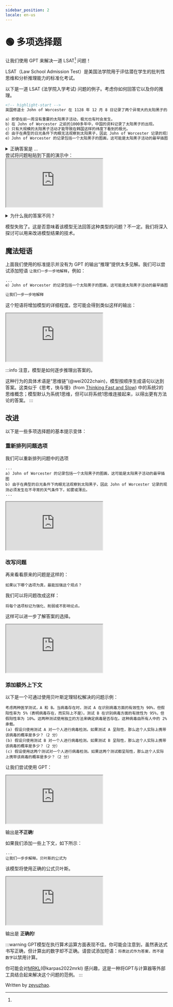 ```yaml
---
sidebar_position: 2
locale: en-us
---
```


# 🟢 多项选择题

让我们使用 GPT 来解决一道 LSAT[^1] 问题！

[^1]: 
LSAT（Law School Admission Test）是美国法学院用于评估潜在学生的批判性思维和分析推理能力的标准化考试。

以下是一道 LSAT (法学院入学考试) 问题的例子。考虑你如何回答它以及你的推理。

```md
<!-- highlight-start -->
英国修道士 John of Worcester 在 1128 年 12 月 8 日记录了两个异常大的太阳黑子的出现。五天后，韩国南部观察到了一个明亮的极光。太阳黑子活动通常在平均五天的时间段之后，极光出现。因此，韩国的观测有助于证实 John of Worcester 的观测。以下哪项是正确的，如果是正确的，最能加强这个观点？

a）即使在前一周没有重要的太阳黑子活动，极光也有时会发生。
b）在 John of Worcester 之前的1000多年中，中国的资料记录了太阳黑子的出现。
c）只有大规模的太阳黑子活动才能导致在韩国这样的纬度下看到的极光。
d）由于在典型的日光条件下肉眼无法观察到太阳黑子，因此 John of Worcester 记录的观测必须发生在不寻常的天气条件下，如雾或薄云。
e）John of Worcester 的记录包括一个太阳黑子的图画，这可能是太阳黑子活动的最早插图。
```

<details>
<summary>正确答案是 ...</summary>
c）只有大规模的太阳黑子活动才能导致在韩国这样的纬度下看到的极光。
</details>
尝试将问题粘贴到下面的演示中：

<iframe
    src="http://embed.learnprompting.org/embed?config=eyJib3hSb3dzIjoyNSwidG9wUCI6MSwidGVtcGVyYXR1cmUiOjAuNywibWF4VG9rZW5zIjoyNTYsIm91dHB1dCI6IiIsInByb21wdCI6IiIsIm1vZGVsIjoiZ3B0LTQiLCJ1bmRlZmluZWQiOiIxIn0%3D"
    style={{width:"100%", height:"1250px", border:"0", borderRadius:"4px", overflow:"hidden"}}
    sandbox="allow-forms allow-modals allow-popups allow-presentation allow-same-origin allow-scripts"
></iframe>
<p></p>
<details scheme='warning'>
<summary>为什么我的答案不同？</summary>
您的答案可能会因为以下原因而不同：

1）基础模型 GPT-3 的更新
2）文本生成过程中的随机性。我们可以通过将 <a href="https://beta.openai.com/docs/api-reference/completions/create#completions/create-temperature">temperature</a> 设置为 0 来使输出更加一致。

</details>

模型失败了。这是否意味着该模型无法回答这种类型的问题？不一定。我们将深入探讨可以用来改进模型结果的技术。

## 魔法短语
上面我们使用的标准提示并没有为 GPT 的输出“推理”提供太多见解。我们可以尝试添加短语 `让我们一步一步地解释`，例如：

```markdown
...
e）John of Worcester 的记录包括一个太阳黑子的图画，这可能是太阳黑子活动的最早插图。

让我们一步一步地解释
```

这个短语将增加模型的详细程度。您可能会得到类似这样的输出：

<iframe
    src="http://embed.learnprompting.org/embed?config=eyJtb2RlbCI6InRleHQtZGF2aW5jaS0wMDMiLCJwcm9tcHQiOiLoi7Hlm73kv67pgZPlo6sgSm9obiBvZiBXb3JjZXN0ZXIg5ZyoIDExMjgg5bm0IDEyIOaciCA4IOaXpeiusOW9leS6huS4pOS4quW8guW4uOWkp%2BeahOWkqumYs%2Bm7keWtkOeahOWHuueOsOOAguS6lOWkqeWQju%2B8jOmfqeWbveWNl%2BmDqOinguWvn%2BWIsOS6huS4gOS4quaYjuS6rueahOaegeWFieOAguWkqumYs%2Bm7keWtkOa0u%2BWKqOmAmuW4uOWcqOW5s%2BWdh%2BS6lOWkqeeahOaXtumXtOauteS5i%2BWQju%2B8jOaegeWFieWHuueOsOOAguWboOatpO%2B8jOmfqeWbveeahOingua1i%2BacieWKqeS6juivgeWuniBKb2huIG9mIFdvcmNlc3RlciDnmoTop4LmtYvjgILku6XkuIvlk6rpobnmmK%2FmraPnoa7nmoTvvIzlpoLmnpzmmK%2FmraPnoa7nmoTvvIzmnIDog73liqDlvLrov5nkuKrop4LngrnvvJ9cbmHvvInljbPkvb%2FlnKjliY3kuIDlkajmsqHmnInph43opoHnmoTlpKrpmLPpu5HlrZDmtLvliqjvvIzmnoHlhYnkuZ%2FmnInml7bkvJrlj5HnlJ%2FjgIJcbmLvvInlnKggSm9obiBvZiBXb3JjZXN0ZXIg5LmL5YmN55qEMTAwMOWkmuW5tOS4re%2B8jOS4reWbveeahOi1hOaWmeiusOW9leS6huWkqumYs%2Bm7keWtkOeahOWHuueOsOOAglxuY%2B%2B8ieWPquacieWkp%2BinhOaooeeahOWkqumYs%2Bm7keWtkOa0u%2BWKqOaJjeiDveWvvOiHtOWcqOmfqeWbvei%2Fmeagt%2BeahOe6rOW6puS4i%2Beci%2BWIsOeahOaegeWFieOAglxuZO%2B8ieeUseS6juWcqOWFuOWei%2BeahOaXpeWFieadoeS7tuS4i%2BiCieecvOaXoOazleinguWvn%2BWIsOWkqumYs%2Bm7keWtkO%2B8jOWboOatpCBKb2huIG9mIFdvcmNlc3RlciDorrDlvZXnmoTop4LmtYvlv4Xpobvlj5HnlJ%2FlnKjkuI3lr7vluLjnmoTlpKnmsJTmnaHku7bkuIvvvIzlpoLpm77miJboloTkupHjgIJcbmXvvIlKb2huIG9mIFdvcmNlc3RlciDnmoTorrDlvZXljIXmi6zkuIDkuKrlpKrpmLPpu5HlrZDnmoTlm77nlLvvvIzov5nlj6%2Fog73mmK%2FlpKrpmLPpu5HlrZDmtLvliqjnmoTmnIDml6nmj5Llm77jgILorqnmiJHku6zkuIDmraXkuIDmraXlnLDop6Pph4oiLCJvdXRwdXQiOiJB77yJ5q2k6YCJ6aG55piv5LiN5q2j56Gu55qE44CC6L%2BZ5Liq562U5qGI5bm25rKh5pyJ5Yqg5by66KeC54K577yM5Zug5Li65a6D5o%2BQ5Ye65LqG5p6B5YWJ55qE5Y%2Bm5LiA56eN6Kej6YeK44CCXG5C77yJ5q2k6YCJ6aG55piv5LiN5q2j56Gu55qE44CC6L%2BZ5Liq562U5qGI5bm25rKh5pyJ5Yqg5by66KeC54K577yM5Zug5Li65a6D5LiO5aSq6Ziz6buR5a2Q5rS75Yqo5ZKM5p6B5YWJ6KeC5rWL5LmL6Ze055qE6IGU57O75peg5YWz44CCXG5D77yJ5q2k6YCJ6aG55piv5q2j56Gu55qE44CC6L%2BZ5Liq562U5qGI6YCa6L%2BH6KGo5piOIEpvaG4gb2YgV29yY2VzdGVyIOiusOW9leeahOWkqumYs%2Bm7keWtkOa0u%2BWKqOaYr%2Bingua1i%2BWIsOeahOS6lOWkqeWQjuWcqOmfqeWbveeci%2BWIsOeahOaegeWFieeahOWOn%2BWboO%2B8jOS7juiAjOWKoOW8uuS6huingueCueOAglxuRO%2B8ieatpOmAiemhueaYr%2BS4jeato%2BehrueahOOAgui%2FmeS4quetlOahiOW5tuayoeacieWKoOW8uuingueCue%2B8jOWboOS4uuWug%2BS4juWkqumYs%2Bm7keWtkOa0u%2BWKqOWSjOaegeWFieingua1i%2BS5i%2BmXtOeahOiBlOezu%2BaXoOWFs%2BOAglxuRSkg5q2k6YCJ6aG55piv5LiN5q2j56Gu55qE44CC6L%2BZ5Liq562U5qGI5LiO5aSq6Ziz6buR5a2Q5rS75Yqo5ZKM5p6B5YWJ55qE5YWz57O75peg5YWz44CC5q2j56Gu562U5qGI5pivQykg5Y%2Bq5pyJ6YeN5bqm5aSq6Ziz6buR5a2Q5rS75Yqo5omN6IO95a%2B86Ie05Zyo6Z%2Bp5Zu96L%2BZ5qC35L2O55qE57qs5bqm5LiK5Y%2Bv6KeB55qE5p6B5YWJ44CCIiwibWF4VG9rZW5zIjoyNTYsImJveFJvd3MiOjEwLCJ0ZW1wZXJhdHVyZSI6MCwidG9wUCI6MX0%3D"
    style={{width:"100%", height:"500px", border:"0", borderRadius:"4px", overflow:"hidden"}}
    sandbox="allow-forms allow-modals allow-popups allow-presentation allow-same-origin allow-scripts"
></iframe>

<p></p>

:::info
注意，模型是如何逐步推理出答案的。

这种行为的具体术语是“思维链”(@wei2022chain)，模型按顺序生成语句以达到答案。这类似于《思考，快与慢》(from [Thinking Fast and Slow](https://en.wikipedia.org/wiki/Thinking,_Fast_and_Slow)) 中的系统2的思维概念；模型默认为系统1思维，但可以将系统1思维连接起来，以得出更有方法论的答案。
:::

## 改进

以下是一些多项选择题的基本提示变体：

### 重新排列问题选项

我们可以重新排列问题中的选项

```
...
a) John of Worcester 的记录包括一个太阳黑子的图画，这可能是太阳黑子活动的最早插图
b) 由于在典型的日光条件下肉眼无法观察到太阳黑子，因此 John of Worcester 记录的观测必须发生在不寻常的天气条件下，如雾或薄云。
...
```

<iframe
    src="http://embed.learnprompting.org/embed?config=eyJtb2RlbCI6InRleHQtZGF2aW5jaS0wMDMiLCJwcm9tcHQiOiLoi7Hlm73kv67pgZPlo6sgSm9obiBvZiBXb3JjZXN0ZXIg5ZyoIDExMjgg5bm0IDEyIOaciCA4IOaXpeiusOW9leS6huS4pOS4quW8guW4uOWkp%2BeahOWkqumYs%2Bm7keWtkOeahOWHuueOsOOAguS6lOWkqeWQju%2B8jOmfqeWbveWNl%2BmDqOinguWvn%2BWIsOS6huS4gOS4quaYjuS6rueahOaegeWFieOAguWkqumYs%2Bm7keWtkOa0u%2BWKqOmAmuW4uOWcqOW5s%2BWdh%2BS6lOWkqeeahOaXtumXtOauteS5i%2BWQju%2B8jOaegeWFieWHuueOsOOAguWboOatpO%2B8jOmfqeWbveeahOingua1i%2BacieWKqeS6juivgeWuniBKb2huIG9mIFdvcmNlc3RlciDnmoTop4LmtYvjgILku6XkuIvlk6rpobnmmK%2FmraPnoa7nmoTvvIzlpoLmnpzmmK%2FmraPnoa7nmoTvvIzmnIDog73liqDlvLrov5nkuKrop4LngrnvvJ9cbmHvvIlKb2huIG9mIFdvcmNlc3RlciDnmoTorrDlvZXljIXmi6zkuIDkuKrlpKrpmLPpu5HlrZDnmoTlm77nlLvvvIzov5nlj6%2Fog73mmK%2FlpKrpmLPpu5HlrZDmtLvliqjnmoTmnIDml6nmj5Llm77jgIJcbmLvvInnlLHkuo7lnKjlhbjlnovnmoTml6XlhYnmnaHku7bkuIvogonnnLzml6Dms5Xop4Llr5%2FliLDlpKrpmLPpu5HlrZDvvIzlm6DmraQgSm9obiBvZiBXb3JjZXN0ZXIg6K6w5b2V55qE6KeC5rWL5b%2BF6aG75Y%2BR55Sf5Zyo5LiN5a%2B75bi455qE5aSp5rCU5p2h5Lu25LiL77yM5aaC6Zu%2B5oiW6JaE5LqR44CCXG5j77yJ5Y2z5L2%2F5Zyo5YmN5LiA5ZGo5rKh5pyJ6YeN6KaB55qE5aSq6Ziz6buR5a2Q5rS75Yqo77yM5p6B5YWJ5Lmf5pyJ5pe25Lya5Y%2BR55Sf44CCXG5k77yJ5ZyoIEpvaG4gb2YgV29yY2VzdGVyIOS5i%2BWJjeeahDEwMDDlpJrlubTkuK3vvIzkuK3lm73nmoTotYTmlpnorrDlvZXkuoblpKrpmLPpu5HlrZDnmoTlh7rnjrDjgIJcbmXvvInlj6rmnInlpKfop4TmqKHnmoTlpKrpmLPpu5HlrZDmtLvliqjmiY3og73lr7zoh7TlnKjpn6nlm73ov5nmoLfnmoTnuqzluqbkuIvnnIvliLDnmoTmnoHlhYnjgILorqnmiJHku6zkuIDmraXkuIDmraXlnLDop6Pph4oiLCJvdXRwdXQiOiJBKSDliYrlvLEgLSDor6XpgInpobnliYrlvLHkuobop4LngrnvvIzlm6DkuLrlroPmmpfnpLrmnoHlhYnlubbkuI3kuIDlrprpnIDopoHnlLHlpKrpmLPpu5HlrZDmtLvliqjlvJXotbfvvIzogIzov5nmraPmmK%2FkvZzogIXor5Xlm77pmJDov7DnmoTop4LngrnjgIJCKSDkuI3lvbHlk40gLSDor6XpgInpobnlr7norrrngrnmsqHmnInlvbHlk43vvIzlm6DkuLrlroPkuI7lpKrpmLPpu5HlrZDlkozmnoHlhYnlh7rnjrDkuYvpl7TnmoTogZTns7vml6DlhbPjgIJDKSDlop7lvLogLSDor6XpgInpobnlop7lvLrkuoborrrngrnvvIzlm6DkuLrlroPooajmmI7lnKjpn6nlm73op4Llr5%2FliLDmnoHlhYnnmoTllK%2FkuIDmlrnms5XmmK%2FlpoLmnpzmnInlpKfop4TmqKHnmoTlpKrpmLPpu5HlrZDmtLvliqjvvIzogIzov5nlsLHmmK%2Fnuqbnv7DCt%2Bayg%2BaWr%2BeJueeahOWPkeeOsOOAgkQpIOWJiuW8sSAtIOivpemAiemhueWJiuW8seS6huingueCue%2B8jOWboOS4uuWug%2Baal%2Bekuue6pue%2FsMK35rKD5pav54m56KeC5a%2Bf5aSq6Ziz6buR5a2Q55qE5p2h5Lu25Y%2Bv6IO95LiN5Y%2Bv6Z2g77yM6L%2BZ5Y%2Bv6IO95Lya5a%2B55LuW55qE5Y%2BR546w55qE5YeG56Gu5oCn5Lqn55Sf5oCA55aR44CCRSkg5LiN5b2x5ZONIC0g6K%2Bl6YCJ6aG55a%2B56K6654K55rKh5pyJ5b2x5ZON77yM5Zug5Li65a6D5LiO5aSq6Ziz6buR5a2Q5ZKM5p6B5YWJ5Ye6546w5LmL6Ze055qE6IGU57O75peg5YWz44CCIiwibWF4VG9rZW5zIjoyNTYsImJveFJvd3MiOjEwLCJ0ZW1wZXJhdHVyZSI6MCwidG9wUCI6MX0%3D"
    style={{width:"100%", height:"500px", border:"0", borderRadius:"4px", overflow:"hidden"}}
    sandbox="allow-forms allow-modals allow-popups allow-presentation allow-same-origin allow-scripts"
></iframe>

### 改写问题


再来看看原来的问题是这样的：
```
如果以下哪个选项为真，最能加强这个观点？
```

我们可以将问题改成这样：
```
将每个选项标记为强化、削弱或不影响论点。
```
这样可以进一步了解答案的选择。


<iframe
    src="http://embed.learnprompting.org/embed?config=eyJtb2RlbCI6InRleHQtZGF2aW5jaS0wMDMiLCJwcm9tcHQiOiLoi7Hlm73kv67pgZPlo6sgSm9obiBvZiBXb3JjZXN0ZXIg5ZyoIDExMjgg5bm0IDEyIOaciCA4IOaXpeiusOW9leS6huS4pOS4quW8guW4uOWkp%2BeahOWkqumYs%2Bm7keWtkOeahOWHuueOsOOAguS6lOWkqeWQju%2B8jOmfqeWbveWNl%2BmDqOinguWvn%2BWIsOS6huS4gOS4quaYjuS6rueahOaegeWFieOAguWkqumYs%2Bm7keWtkOa0u%2BWKqOmAmuW4uOWcqOW5s%2BWdh%2BS6lOWkqeeahOaXtumXtOauteS5i%2BWQju%2B8jOaegeWFieWHuueOsOOAguWboOatpO%2B8jOmfqeWbveeahOingua1i%2BacieWKqeS6juivgeWuniBKb2huIG9mIFdvcmNlc3RlciDnmoTop4LmtYvjgILku6XkuIvlk6rpobnmmK%2FmraPnoa7nmoTvvIzlpoLmnpzmmK%2FmraPnoa7nmoTvvIzmnIDog73liqDlvLrov5nkuKrop4LngrnvvJ9cbmHvvInljbPkvb%2FlnKjliY3kuIDlkajmsqHmnInph43opoHnmoTlpKrpmLPpu5HlrZDmtLvliqjvvIzmnoHlhYnkuZ%2FmnInml7bkvJrlj5HnlJ%2FjgIJcbmLvvInlnKggSm9obiBvZiBXb3JjZXN0ZXIg5LmL5YmN55qEMTAwMOWkmuW5tOS4re%2B8jOS4reWbveeahOi1hOaWmeiusOW9leS6huWkqumYs%2Bm7keWtkOeahOWHuueOsOOAglxuY%2B%2B8ieWPquacieWkp%2BinhOaooeeahOWkqumYs%2Bm7keWtkOa0u%2BWKqOaJjeiDveWvvOiHtOWcqOmfqeWbvei%2Fmeagt%2BeahOe6rOW6puS4i%2Beci%2BWIsOeahOaegeWFieOAglxuZO%2B8ieeUseS6juWcqOWFuOWei%2BeahOaXpeWFieadoeS7tuS4i%2BiCieecvOaXoOazleinguWvn%2BWIsOWkqumYs%2Bm7keWtkO%2B8jOWboOatpCBKb2huIG9mIFdvcmNlc3RlciDorrDlvZXnmoTop4LmtYvlv4Xpobvlj5HnlJ%2FlnKjkuI3lr7vluLjnmoTlpKnmsJTmnaHku7bkuIvvvIzlpoLpm77miJboloTkupHjgIJcbmXvvIlKb2huIG9mIFdvcmNlc3RlciDnmoTorrDlvZXljIXmi6zkuIDkuKrlpKrpmLPpu5HlrZDnmoTlm77nlLvvvIzov5nlj6%2Fog73mmK%2FlpKrpmLPpu5HlrZDmtLvliqjnmoTmnIDml6nmj5Llm77jgIJcbuWwhuavj%2BS4qumAiemhueagh%2BivhuS4uuWKoOW8uuOAgeWJiuW8seaIluS4jeW9seWTjeiuuueCue%2B8jOW5tuS4gOatpeS4gOatpeino%2BmHiuOAgiIsIm91dHB1dCI6IkEpIOWJiuW8sSAtIOivpemAiemhueWJiuW8seS6huingueCue%2B8jOWboOS4uuWug%2Baal%2BekuuaegeWFieW5tuS4jeS4gOWumumcgOimgeeUseWkqumYs%2Bm7keWtkOa0u%2BWKqOW8lei1t%2B%2B8jOiAjOi%2Fmeato%2BaYr%2BS9nOiAheivleWbvumYkOi%2FsOeahOingueCueOAgkIpIOS4jeW9seWTjSAtIOivpemAiemhueWvueiuuueCueayoeacieW9seWTje%2B8jOWboOS4uuWug%2BS4juWkqumYs%2Bm7keWtkOWSjOaegeWFieWHuueOsOS5i%2BmXtOeahOiBlOezu%2BaXoOWFs%2BOAgkMpIOWinuW8uiAtIOivpemAiemhueWinuW8uuS6huiuuueCue%2B8jOWboOS4uuWug%2BihqOaYjuWcqOmfqeWbveinguWvn%2BWIsOaegeWFieeahOWUr%2BS4gOaWueazleaYr%2BWmguaenOacieWkp%2BinhOaooeeahOWkqumYs%2Bm7keWtkOa0u%2BWKqO%2B8jOiAjOi%2FmeWwseaYr%2Be6pue%2FsMK35rKD5pav54m555qE5Y%2BR546w44CCRCkg5YmK5byxIC0g6K%2Bl6YCJ6aG55YmK5byx5LqG6KeC54K577yM5Zug5Li65a6D5pqX56S657qm57%2BwwrfmsoPmlq%2Fnibnop4Llr5%2FlpKrpmLPpu5HlrZDnmoTmnaHku7blj6%2Fog73kuI3lj6%2FpnaDvvIzov5nlj6%2Fog73kvJrlr7nku5bnmoTlj5HnjrDnmoTlh4bnoa7mgKfkuqfnlJ%2FmgIDnlpHjgIJFKSDkuI3lvbHlk40gLSDor6XpgInpobnlr7norrrngrnmsqHmnInlvbHlk43vvIzlm6DkuLrlroPkuI7lpKrpmLPpu5HlrZDlkozmnoHlhYnlh7rnjrDkuYvpl7TnmoTogZTns7vml6DlhbPjgIIiLCJtYXhUb2tlbnMiOjI1NiwiYm94Um93cyI6MTAsInRlbXBlcmF0dXJlIjowLCJ0b3BQIjoxfQ%3D%3D"
    style={{width:"100%", height:"500px", border:"0", borderRadius:"4px", overflow:"hidden"}}
    sandbox="allow-forms allow-modals allow-popups allow-presentation allow-same-origin allow-scripts"
></iframe>

### 添加额外上下文

以下是一个可通过使用贝叶斯定理轻松解决的问题示例：

```
考虑两种医学测试，A 和 B。当病毒存在时，测试 A 在识别病毒方面的有效性为 90%，但假阳性率为 5%（表明病毒存在，而实际上不是）。测试 B 在识别病毒方面的有效性为 95%，但假阳性率为 10%。这两种测试使用独立的方法来确定病毒是否存在。这种病毒由所有人中的 2% 承载。
(a) 假设只使用测试 A 对一个人进行病毒检测。如果测试 A 呈阳性，那么这个人实际上携带该病毒的概率是多少？（2 分）
(b) 假设只使用测试 B 对一个人进行病毒检测。如果测试 B 呈阳性，那么这个人实际上携带该病毒的概率是多少？（2 分）
(c) 假设使用这两个测试对一个人进行病毒检测。如果这两个测试都呈阳性，那么这个人实际上携带该病毒的概率是多少？（2 分）
```

让我们尝试使用 GPT：

<iframe
    src="http://embed.learnprompting.org/embed?config=eyJtb2RlbCI6InRleHQtZGF2aW5jaS0wMDMiLCJwcm9tcHQiOiLogIPomZHkuKTnp43ljLvlrabmtYvor5XvvIxBIOWSjCBC44CC5b2T55eF5q%2BS5a2Y5Zyo5pe277yM5rWL6K%2BVIEEg5Zyo6K%2BG5Yir55eF5q%2BS5pa56Z2i55qE5pyJ5pWI5oCn5Li6IDkwJe%2B8jOS9huWBh%2BmYs%2BaAp%2BeOh%2BS4uiA1Je%2B8iOihqOaYjueXheavkuWtmOWcqO%2B8jOiAjOWunumZheS4iuS4jeaYr%2B%2B8ieOAgua1i%2BivlSBCIOWcqOivhuWIq%2BeXheavkuaWuemdoueahOacieaViOaAp%2BS4uiA5NSXvvIzkvYblgYfpmLPmgKfnjofkuLogMTAl44CC6L%2BZ5Lik56eN5rWL6K%2BV5L2%2F55So54us56uL55qE5pa55rOV5p2l56Gu5a6a55eF5q%2BS5piv5ZCm5a2Y5Zyo44CC6L%2BZ56eN55eF5q%2BS55Sx5omA5pyJ5Lq65Lit55qEIDIlIOaJv%2Bi9veOAglxuKGEpIOWBh%2BiuvuWPquS9v%2BeUqOa1i%2BivlSBBIOWvueS4gOS4quS6uui%2Fm%2BihjOeXheavkuajgOa1i%2BOAguWmguaenOa1i%2BivlSBBIOWRiOmYs%2BaAp%2B%2B8jOmCo%2BS5iOi%2FmeS4quS6uuWunumZheS4iuaQuuW4puivpeeXheavkueahOamgueOh%2BaYr%2BWkmuWwke%2B8n%2B%2B8iDIg5YiG77yJXG4oYikg5YGH6K6%2B5Y%2Bq5L2%2F55So5rWL6K%2BVIEIg5a%2B55LiA5Liq5Lq66L%2Bb6KGM55eF5q%2BS5qOA5rWL44CC5aaC5p6c5rWL6K%2BVIEIg5ZGI6Ziz5oCn77yM6YKj5LmI6L%2BZ5Liq5Lq65a6e6ZmF5LiK5pC65bim6K%2Bl55eF5q%2BS55qE5qaC546H5piv5aSa5bCR77yf77yIMiDliIbvvIlcbihjKSDlgYforr7kvb%2FnlKjov5nkuKTkuKrmtYvor5Xlr7nkuIDkuKrkurrov5vooYznl4Xmr5Lmo4DmtYvjgILlpoLmnpzov5nkuKTkuKrmtYvor5Xpg73lkYjpmLPmgKfvvIzpgqPkuYjov5nkuKrkurrlrp7pmYXkuIrmkLrluKbor6Xnl4Xmr5LnmoTmpoLnjofmmK%2FlpJrlsJHvvJ%2FvvIgyIOWIhu%2B8iSIsIm91dHB1dCI6IihhKSDlpoLmnpzmtYvor5VB5ZGI6Ziz5oCn77yM6YKj5LmI5Lq656Gu5a6e5pC65bim55eF5q%2BS55qE5qaC546H5pivOTAl44CCXG5cbihiKSDlpoLmnpzmtYvor5VC5ZGI6Ziz5oCn77yM6YKj5LmI5Lq656Gu5a6e5pC65bim55eF5q%2BS55qE5qaC546H5Li6OTUl44CCXG5cbiAoYykg5aaC5p6c5Lik5Liq5rWL6K%2BV57uT5p6c6YO95ZGI6Ziz5oCn77yM6YKj5LmI5Lq656Gu5a6e5pC65bim55eF5q%2BS55qE5qaC546H5Li6OTkuOSXjgIIiLCJtYXhUb2tlbnMiOjI1NiwiYm94Um93cyI6MTAsInRlbXBlcmF0dXJlIjowLCJ0b3BQIjowfQ%3D%3D"
    style={{width:"100%", height:"500px", border:"0", borderRadius:"4px", overflow:"hidden"}}
    sandbox="allow-forms allow-modals allow-popups allow-presentation allow-same-origin allow-scripts"
></iframe>

输出是**不正确**!

如果我们添加一些上下文，如下所示：

```
...
让我们一步步解释。贝叶斯的公式为
```
该模型将使用正确的公式贝叶斯。

<iframe
    src="http://embed.learnprompting.org/embed?config=eyJtb2RlbCI6InRleHQtZGF2aW5jaS0wMDMiLCJwcm9tcHQiOiLogIPomZHkuKTnp43ljLvlrabmtYvor5XvvIxBIOWSjCBC44CC5b2T55eF5q%2BS5a2Y5Zyo5pe277yM5rWL6K%2BVIEEg5Zyo6K%2BG5Yir55eF5q%2BS5pa56Z2i55qE5pyJ5pWI5oCn5Li6IDkwJe%2B8jOS9huWBh%2BmYs%2BaAp%2BeOh%2BS4uiA1Je%2B8iOihqOaYjueXheavkuWtmOWcqO%2B8jOiAjOWunumZheS4iuS4jeaYr%2B%2B8ieOAgua1i%2BivlSBCIOWcqOivhuWIq%2BeXheavkuaWuemdoueahOacieaViOaAp%2BS4uiA5NSXvvIzkvYblgYfpmLPmgKfnjofkuLogMTAl44CC6L%2BZ5Lik56eN5rWL6K%2BV5L2%2F55So54us56uL55qE5pa55rOV5p2l56Gu5a6a55eF5q%2BS5piv5ZCm5a2Y5Zyo44CC6L%2BZ56eN55eF5q%2BS55Sx5omA5pyJ5Lq65Lit55qEIDIlIOaJv%2Bi9veOAglxuKGEpIOWBh%2BiuvuWPquS9v%2BeUqOa1i%2BivlSBBIOWvueS4gOS4quS6uui%2Fm%2BihjOeXheavkuajgOa1i%2BOAguWmguaenOa1i%2BivlSBBIOWRiOmYs%2BaAp%2B%2B8jOmCo%2BS5iOi%2FmeS4quS6uuWunumZheS4iuaQuuW4puivpeeXheavkueahOamgueOh%2BaYr%2BWkmuWwke%2B8n%2B%2B8iDIg5YiG77yJXG4oYikg5YGH6K6%2B5Y%2Bq5L2%2F55So5rWL6K%2BVIEIg5a%2B55LiA5Liq5Lq66L%2Bb6KGM55eF5q%2BS5qOA5rWL44CC5aaC5p6c5rWL6K%2BVIEIg5ZGI6Ziz5oCn77yM6YKj5LmI6L%2BZ5Liq5Lq65a6e6ZmF5LiK5pC65bim6K%2Bl55eF5q%2BS55qE5qaC546H5piv5aSa5bCR77yf77yIMiDliIbvvIlcbihjKSDlgYforr7kvb%2FnlKjov5nkuKTkuKrmtYvor5Xlr7nkuIDkuKrkurrov5vooYznl4Xmr5Lmo4DmtYvjgILlpoLmnpzov5nkuKTkuKrmtYvor5Xpg73lkYjpmLPmgKfvvIzpgqPkuYjov5nkuKrkurrlrp7pmYXkuIrmkLrluKbor6Xnl4Xmr5LnmoTmpoLnjofmmK%2FlpJrlsJHvvJ%2FvvIgyIOWIhu%2B8iVxuXG7orqnmiJHku6zkuIDmraXkuIDmraXop6Pph4rvvIzlnKjnrZTmoYjkuK3nu5nlh7rmlbDlgLzooajovr7lvI%2FvvIzkuI3opoHov5Tlm57kuIDkuKrmlbDlrZfjgILotJ3lj7bmlq%2FlhazlvI%2FkuLoiLCJvdXRwdXQiOiJQKEF8QikgIiwibWF4VG9rZW5zIjoyNTYsImJveFJvd3MiOjEwLCJ0ZW1wZXJhdHVyZSI6MCwidG9wUCI6MH0%3D"
    style={{width:"100%", height:"500px", border:"0", borderRadius:"4px", overflow:"hidden"}}
    sandbox="allow-forms allow-modals allow-popups allow-presentation allow-same-origin allow-scripts"
></iframe>

输出是 **正确的**!

:::warning
GPT模型在执行算术运算方面表现不佳。你可能会注意到，虽然表达式书写正确，但计算出的数字却不正确。请尝试添加短语：`将表达式作为答案，而不是数字`以禁用计算。

你可能会对[MRKL](https://learnprompting.org/docs/advanced_applications/mrkl)(@karpas2022mrkl) 感兴趣，这是一种将GPT与计算器等外部工具结合起来解决这个问题的范例。
:::

Written by [zeyuzhao](https://github.com/Zeyuzhao).